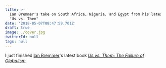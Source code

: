```yaml
---
title: >-
  Ian Bremmer's take on South Africa, Nigeria, and Egypt from his latest book
  "Us vs. Them"
date: '2018-05-07T08:47:59.701Z'
draft: true
image: ./cover.jpg
twitterId: null
tags: null
---
```


I just finished [Ian Bremmer](https://twitter.com/ianbremmer)'s latest book *[Us vs. Them: The Failure of Globalism](https://www.amazon.com/Us-vs-Them-Failure-Globalism-ebook/dp/B074DG6K8K/).*

<post-separator></post-separator>
